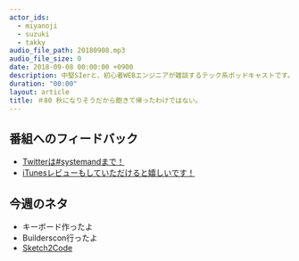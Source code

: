 ```yaml
---
actor_ids:
  - miyanoji
  - suzuki
  - takky
audio_file_path: 20180908.mp3
audio_file_size: 0
date: 2018-09-08 00:00:00 +0900
description: 中堅SIerと、初心者WEBエンジニアが雑談するテック系ポッドキャストです。
duration: "00:00"
layout: article
title: ＃80 秋になりそうだから飽きて帰ったわけではない。
---
```

## 番組へのフィードバック
* [Twitterは#systemandまで！](https://twitter.com/search?q=%23systemand)
* [iTunesレビューもしていただけると嬉しいです！](https://itunes.apple.com/jp/podcast/systemand-online/id1205168408?mt=2)

## 今週のネタ
* キーボード作ったよ
* Builderscon行ったよ
* [Sketch2Code](https://github.com/Microsoft/ailab/tree/master/Sketch2Code)
